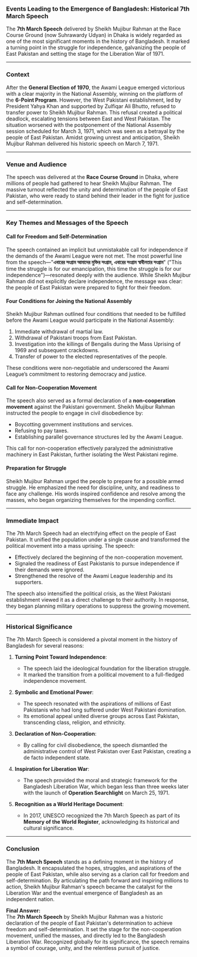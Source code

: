 ### Events Leading to the Emergence of Bangladesh: Historical 7th March Speech

The **7th March Speech** delivered by Sheikh Mujibur Rahman at the Race Course Ground (now Suhrawardy Udyan) in Dhaka is widely regarded as one of the most significant moments in the history of Bangladesh. It marked a turning point in the struggle for independence, galvanizing the people of East Pakistan and setting the stage for the Liberation War of 1971.

---

### **Context**
After the **General Election of 1970**, the Awami League emerged victorious with a clear majority in the National Assembly, winning on the platform of the **6-Point Program**. However, the West Pakistani establishment, led by President Yahya Khan and supported by Zulfiqar Ali Bhutto, refused to transfer power to Sheikh Mujibur Rahman. This refusal created a political deadlock, escalating tensions between East and West Pakistan. The situation worsened with the postponement of the National Assembly session scheduled for March 3, 1971, which was seen as a betrayal by the people of East Pakistan. Amidst growing unrest and anticipation, Sheikh Mujibur Rahman delivered his historic speech on March 7, 1971.

---

### **Venue and Audience**
The speech was delivered at the **Race Course Ground** in Dhaka, where millions of people had gathered to hear Sheikh Mujibur Rahman. The massive turnout reflected the unity and determination of the people of East Pakistan, who were ready to stand behind their leader in the fight for justice and self-determination.

---

### **Key Themes and Messages of the Speech**

#### **Call for Freedom and Self-Determination**
The speech contained an implicit but unmistakable call for independence if the demands of the Awami League were not met. The most powerful line from the speech—"**এবারের সংগ্রাম আমাদের মুক্তির সংগ্রাম, এবারের সংগ্রাম স্বাধীনতার সংগ্রাম**" ("This time the struggle is for our emancipation, this time the struggle is for our independence")—resonated deeply with the audience. While Sheikh Mujibur Rahman did not explicitly declare independence, the message was clear: the people of East Pakistan were prepared to fight for their freedom.

#### **Four Conditions for Joining the National Assembly**
Sheikh Mujibur Rahman outlined four conditions that needed to be fulfilled before the Awami League would participate in the National Assembly:
1. Immediate withdrawal of martial law.
2. Withdrawal of Pakistani troops from East Pakistan.
3. Investigation into the killings of Bengalis during the Mass Uprising of 1969 and subsequent crackdowns.
4. Transfer of power to the elected representatives of the people.

These conditions were non-negotiable and underscored the Awami League’s commitment to restoring democracy and justice.

#### **Call for Non-Cooperation Movement**
The speech also served as a formal declaration of a **non-cooperation movement** against the Pakistani government. Sheikh Mujibur Rahman instructed the people to engage in civil disobedience by:
- Boycotting government institutions and services.
- Refusing to pay taxes.
- Establishing parallel governance structures led by the Awami League.

This call for non-cooperation effectively paralyzed the administrative machinery in East Pakistan, further isolating the West Pakistani regime.

#### **Preparation for Struggle**
Sheikh Mujibur Rahman urged the people to prepare for a possible armed struggle. He emphasized the need for discipline, unity, and readiness to face any challenge. His words inspired confidence and resolve among the masses, who began organizing themselves for the impending conflict.

---

### **Immediate Impact**
The 7th March Speech had an electrifying effect on the people of East Pakistan. It unified the population under a single cause and transformed the political movement into a mass uprising. The speech:
- Effectively declared the beginning of the non-cooperation movement.
- Signaled the readiness of East Pakistanis to pursue independence if their demands were ignored.
- Strengthened the resolve of the Awami League leadership and its supporters.

The speech also intensified the political crisis, as the West Pakistani establishment viewed it as a direct challenge to their authority. In response, they began planning military operations to suppress the growing movement.

---

### **Historical Significance**
The 7th March Speech is considered a pivotal moment in the history of Bangladesh for several reasons:

1. **Turning Point Toward Independence**:  
   - The speech laid the ideological foundation for the liberation struggle.  
   - It marked the transition from a political movement to a full-fledged independence movement.

2. **Symbolic and Emotional Power**:  
   - The speech resonated with the aspirations of millions of East Pakistanis who had long suffered under West Pakistani domination.  
   - Its emotional appeal united diverse groups across East Pakistan, transcending class, religion, and ethnicity.

3. **Declaration of Non-Cooperation**:  
   - By calling for civil disobedience, the speech dismantled the administrative control of West Pakistan over East Pakistan, creating a de facto independent state.

4. **Inspiration for Liberation War**:  
   - The speech provided the moral and strategic framework for the Bangladesh Liberation War, which began less than three weeks later with the launch of **Operation Searchlight** on March 25, 1971.

5. **Recognition as a World Heritage Document**:  
   - In 2017, UNESCO recognized the 7th March Speech as part of its **Memory of the World Register**, acknowledging its historical and cultural significance.

---

### **Conclusion**
The **7th March Speech** stands as a defining moment in the history of Bangladesh. It encapsulated the hopes, struggles, and aspirations of the people of East Pakistan, while also serving as a clarion call for freedom and self-determination. By articulating the path forward and inspiring millions to action, Sheikh Mujibur Rahman's speech became the catalyst for the Liberation War and the eventual emergence of Bangladesh as an independent nation.

**Final Answer:**  
The **7th March Speech** by Sheikh Mujibur Rahman was a historic declaration of the people of East Pakistan's determination to achieve freedom and self-determination. It set the stage for the non-cooperation movement, unified the masses, and directly led to the Bangladesh Liberation War. Recognized globally for its significance, the speech remains a symbol of courage, unity, and the relentless pursuit of justice.